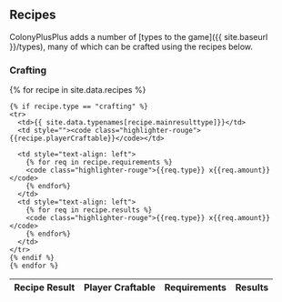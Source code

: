 ## Recipes

ColonyPlusPlus adds a number of [types to the game]({{ site.baseurl }}/types), many of which can be crafted using the recipes below. 

### Crafting

<table>
  <thead>
    <tr>
      <th>Recipe Result</th>
      <th style="text-align: left">Player Craftable</th>
      <th style="text-align: left">Requirements</th>
      <th style="text-align: left">Results</th>
    </tr>
  </thead>
  <tbody>
  	{% for recipe in site.data.recipes %}

  	{% if recipe.type == "crafting" %}
    <tr>
      <td>{{ site.data.typenames[recipe.mainresulttype]}}</td>
      <td style=""><code class="highlighter-rouge">{{recipe.playerCraftable}}</code></td>
      
      <td style="text-align: left">
        {% for req in recipe.requirements %}
        <code class="highlighter-rouge">{{req.type}} x{{req.amount}}</code>
        {% endfor%}
      </td>
      <td style="text-align: left">
        {% for req in recipe.results %}
        <code class="highlighter-rouge">{{req.type}} x{{req.amount}}</code>
        {% endfor%}
      </td>
    </tr>
    {% endif %}
    {% endfor %}
  </tbody>
</table>

